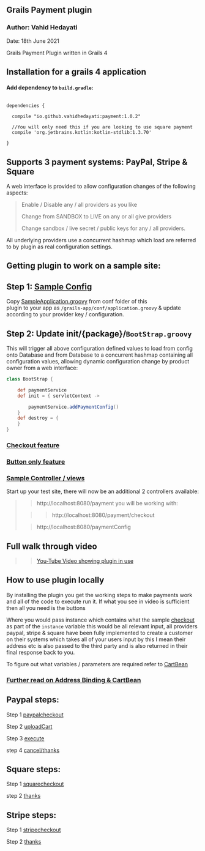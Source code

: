 Grails Payment plugin
---

### Author: Vahid Hedayati 

Date: 18th June 2021 

Grails Payment Plugin written in Grails 4

Installation for a grails 4 application
-----
#### Add dependency to `build.gradle`:

```

dependencies {
 
  compile "io.github.vahidhedayati:payment:1.0.2"

  //You will only need this if you are looking to use square payment
  compile 'org.jetbrains.kotlin:kotlin-stdlib:1.3.70'

}
```


## Supports 3 payment systems: PayPal, Stripe & Square
 

A web interface is provided to allow configuration changes of the following aspects: 
> Enable / Disable any / all providers as you like 
>
> Change from SANDBOX to LIVE on any or all give providers
> 
> Change sandbox / live secret / public keys for any / all providers.
> 

All underlying providers use a concurrent hashmap which load are referred to by plugin as real configuration settings.

 


Getting plugin to work on a sample site:
---

## Step 1: [Sample Config](https://github.com/vahidhedayati/grails-payment/blob/main/docs/SAMPLE_CONFIG.md)

Copy [SampleApplication.groovy](https://github.com/vahidhedayati/grails-payment/blob/main/grails-app/conf/sampleApplication.groovy) from conf folder of this  
plugin to your app as `/grails-app/conf/application.groovy` & update according to your provider key / configuration.


## Step 2: Update init/{package}/`BootStrap.groovy`
This will trigger all above configuration defined values to load from config onto Database and from Database to a 
concurrent hashmap containing all configuration values, allowing dynamic configuration change by product owner from a 
web interface:    
```groovy
class BootStrap {

    def paymentService
    def init = { servletContext ->

        paymentService.addPaymentConfig()
    }
    def destroy = {
    }
}
```



### [Checkout feature](https://github.com/vahidhedayati/grails-payment/blob/main/docs/SAMPLE_CHECKOUT.md)

### [Button only feature](https://github.com/vahidhedayati/grails-payment/blob/main/docs/SAMPLE_BUTTONS.md)

### [Sample Controller / views](https://github.com/vahidhedayati/grails-payment/blob/main/docs/SAMPLE_CONTROLLER_VIEWS.md)



Start up your test site, there will now be an additional 2 controllers available: 

>>http://localhost:8080/payment   you will be working with:
> 
>>> http://localhost:8080/payment/checkout
> 
 >>http://localhost:8080/paymentConfig 

Full walk through video 
--
>> [You-Tube Video showing plugin in use](https://www.youtube.com/watch?v=TJUeMjrMW3U)


How to use plugin locally
---
By installing the plugin you get the working steps to make payments work and all of the code to execute run it.
If what you see in video is sufficient then all you need is the buttons

Where you would pass instance which contains what the sample [checkout](https://github.com/vahidhedayati/grails-payment/blob/main/grails-app/views/payment/checkout.gsp)
as part of the `instance` variable this would be all relevant input, all providers paypal, stripe & square have been fully implemented to create a customer on their systems which takes all of your users input by this I mean their address etc is also passed to the third party 
and is also returned in their final response back to you.

To figure out what variables / parameters are required refer to [CartBean](https://github.com/vahidhedayati/grails-payment/blob/main/src/main/groovy/org/grails/plugin/payment/beans/CartBean.groovy)


### [Further read on Address Binding & CartBean](https://github.com/vahidhedayati/grails-payment/blob/main/docs/ADDRESS_BINDING.md)


## Paypal steps:
Step 1 [paypalcheckout](https://github.com/vahidhedayati/grails-payment/blob/main/grails-app/controllers/org/grails/plugin/payment/PaymentController.groovy#L94) 

Step 2 [uploadCart](https://github.com/vahidhedayati/grails-payment/blob/main/grails-app/controllers/org/grails/plugin/payment/paypal/PaypalController.groovy#L16)

Step 3 [execute](https://github.com/vahidhedayati/grails-payment/blob/main/grails-app/controllers/org/grails/plugin/payment/paypal/PaypalController.groovy#L125)

step 4 [cancel/thanks](https://github.com/vahidhedayati/grails-payment/blob/main/grails-app/controllers/org/grails/plugin/payment/paypal/PaypalController.groovy#L149-L169)


## Square steps:

Step 1 [squarecheckout](https://github.com/vahidhedayati/grails-payment/blob/main/grails-app/controllers/org/grails/plugin/payment/PaymentController.groovy#L143)

step 2 [thanks](https://github.com/vahidhedayati/grails-payment/blob/main/grails-app/controllers/org/grails/plugin/payment/PaymentController.groovy#L40)


## Stripe steps:

Step 1 [stripecheckout](https://github.com/vahidhedayati/grails-payment/blob/main/grails-app/controllers/org/grails/plugin/payment/PaymentController.groovy#L212)

Step 2 [thanks](https://github.com/vahidhedayati/grails-payment/blob/main/grails-app/controllers/org/grails/plugin/payment/PaymentController.groovy#L40)

